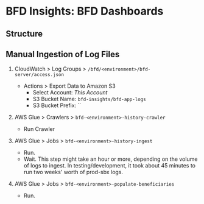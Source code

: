 # BFD Insights: BFD Dashboards

## Structure

## Manual Ingestion of Log Files


1. CloudWatch > Log Groups > `/bfd/<environment>/bfd-server/access.json`
    - Actions > Export Data to Amazon S3
        - Select Account: *This Account*
        - S3 Bucket Name: `bfd-insights/bfd-app-logs`
        - S3 Bucket Prefix: ``

2. AWS Glue > Crawlers > `bfd-<environment>-history-crawler`
    - Run Crawler

3. AWS Glue > Jobs > `bfd-<environment>-history-ingest`
    - Run.
    - Wait. This step might take an hour or more, depending on the volume of logs to ingest. In testing/development, it took about 45 minutes to run two weeks' worth of prod-sbx logs.

4. AWS Glue > Jobs > `bfd-<environment>-populate-beneficiaries`
    - Run.
